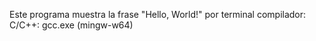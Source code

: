 
Este programa muestra la frase "Hello, World!" por terminal
compilador: C/C++: gcc.exe (mingw-w64)
